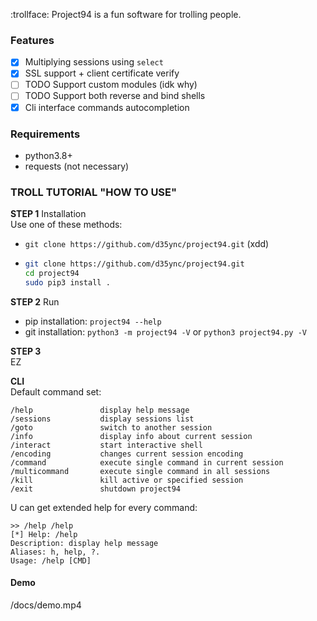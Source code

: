 :trollface: Project94 is a fun software for trolling people.


### Features
- [X] Multiplying sessions using `select`
- [X] SSL support + client certificate verify 
- [ ] TODO Support custom modules (idk why)
- [ ] TODO Support both reverse and bind shells
- [X] Cli interface commands autocompletion

### Requirements
- python3.8+
- requests (not necessary)

### TROLL TUTORIAL "HOW TO USE"
**STEP 1** Installation  
Use one of these methods:
<!-- - `sudo pip3 install project94` -->
- `git clone https://github.com/d35ync/project94.git` (xdd)
- ```bash
  git clone https://github.com/d35ync/project94.git
  cd project94
  sudo pip3 install .
  ```

**STEP 2** Run  
- pip installation: `project94 --help`
- git installation: `python3 -m project94 -V` or `python3 project94.py -V`

**STEP 3**  
EZ



**CLI**  
Default command set:
```
/help               display help message
/sessions           display sessions list
/goto               switch to another session
/info               display info about current session
/interact           start interactive shell
/encoding           changes current session encoding
/command            execute single command in current session
/multicommand       execute single command in all sessions
/kill               kill active or specified session
/exit               shutdown project94
```

U can get extended help for every command:
```
>> /help /help
[*] Help: /help
Description: display help message
Aliases: h, help, ?.
Usage: /help [CMD]
```

#### Demo

/docs/demo.mp4
